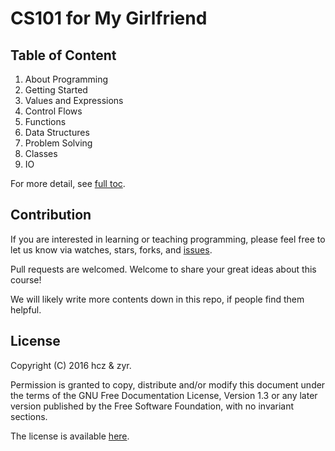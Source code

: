 CS101 for My Girlfriend
===

Table of Content
---

1. About Programming
2. Getting Started
3. Values and Expressions
4. Control Flows
5. Functions
6. Data Structures
7. Problem Solving
8. Classes
9. IO

For more detail, see [full toc](toc.md).

Contribution
---

If you are interested in learning or teaching programming, please feel free to let us know via watches, stars, forks, and [issues](https://github.com/hczhcz/cs101-for-my-girlfriend/issues).

Pull requests are welcomed. Welcome to share your great ideas about this course!

We will likely write more contents down in this repo, if people find them helpful.

License
---

Copyright (C) 2016 hcz & zyr.

Permission is granted to copy, distribute and/or modify this document under the terms of the GNU Free Documentation License, Version 1.3 or any later version published by the Free Software Foundation, with no invariant sections.

The license is available [here](https://www.gnu.org/licenses/fdl.html).
